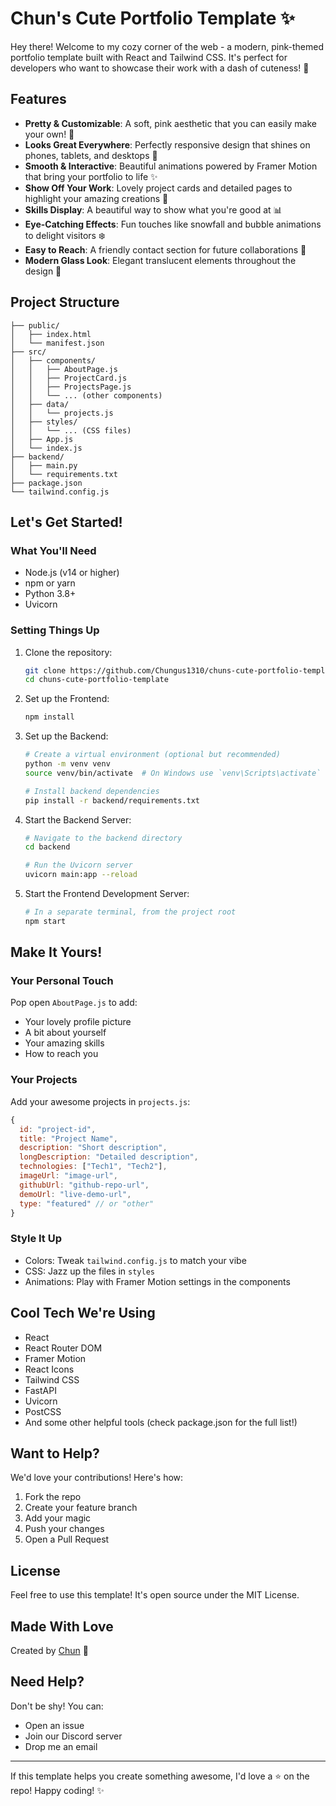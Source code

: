 # Chun's Cute Portfolio Template ✨

Hey there! Welcome to my cozy corner of the web - a modern, pink-themed portfolio template built with React and Tailwind CSS. It's perfect for developers who want to showcase their work with a dash of cuteness! 🌸

## Features 

* **Pretty & Customizable**: A soft, pink aesthetic that you can easily make your own! 🎨
* **Looks Great Everywhere**: Perfectly responsive design that shines on phones, tablets, and desktops 📱
* **Smooth & Interactive**: Beautiful animations powered by Framer Motion that bring your portfolio to life ✨
* **Show Off Your Work**: Lovely project cards and detailed pages to highlight your amazing creations 🌟
* **Skills Display**: A beautiful way to show what you're good at 📊
* **Eye-Catching Effects**: Fun touches like snowfall and bubble animations to delight visitors ❄️
* **Easy to Reach**: A friendly contact section for future collaborations 🤝
* **Modern Glass Look**: Elegant translucent elements throughout the design 🌈



## Project Structure

```
├── public/
│   ├── index.html
│   └── manifest.json
├── src/
│   ├── components/
│   │   ├── AboutPage.js
│   │   ├── ProjectCard.js
│   │   ├── ProjectsPage.js
│   │   └── ... (other components)
│   ├── data/
│   │   └── projects.js
│   ├── styles/
│   │   └── ... (CSS files)
│   ├── App.js
│   └── index.js
├── backend/
│   ├── main.py
│   └── requirements.txt
├── package.json
└── tailwind.config.js
```

## Let's Get Started! 

### What You'll Need

* Node.js (v14 or higher)
* npm or yarn
* Python 3.8+
* Uvicorn

### Setting Things Up

1. Clone the repository:
   ```bash
   git clone https://github.com/Chungus1310/chuns-cute-portfolio-template.git
   cd chuns-cute-portfolio-template
   ```

2. Set up the Frontend:
   ```bash
   npm install
   ```

3. Set up the Backend:
   ```bash
   # Create a virtual environment (optional but recommended)
   python -m venv venv
   source venv/bin/activate  # On Windows use `venv\Scripts\activate`

   # Install backend dependencies
   pip install -r backend/requirements.txt
   ```

4. Start the Backend Server:
   ```bash
   # Navigate to the backend directory
   cd backend

   # Run the Uvicorn server
   uvicorn main:app --reload
   ```

5. Start the Frontend Development Server:
   ```bash
   # In a separate terminal, from the project root
   npm start
   ```

## Make It Yours! 

### Your Personal Touch

Pop open `AboutPage.js` to add:
* Your lovely profile picture
* A bit about yourself
* Your amazing skills
* How to reach you

### Your Projects

Add your awesome projects in `projects.js`:

```javascript
{
  id: "project-id",
  title: "Project Name",
  description: "Short description",
  longDescription: "Detailed description",
  technologies: ["Tech1", "Tech2"],
  imageUrl: "image-url",
  githubUrl: "github-repo-url",
  demoUrl: "live-demo-url",
  type: "featured" // or "other"
}
```

### Style It Up

* Colors: Tweak `tailwind.config.js` to match your vibe
* CSS: Jazz up the files in `styles`
* Animations: Play with Framer Motion settings in the components

## Cool Tech We're Using

* React
* React Router DOM
* Framer Motion
* React Icons
* Tailwind CSS
* FastAPI
* Uvicorn
* PostCSS
* And some other helpful tools (check package.json for the full list!)

## Want to Help? 

We'd love your contributions! Here's how:

1. Fork the repo
2. Create your feature branch
3. Add your magic
4. Push your changes
5. Open a Pull Request

## License

Feel free to use this template! It's open source under the MIT License.

## Made With Love

Created by [Chun](https://github.com/Chungus1310) 💖

## Need Help?

Don't be shy! You can:
* Open an issue
* Join our Discord server
* Drop me an email

---

If this template helps you create something awesome, I'd love a ⭐ on the repo! Happy coding! ✨
